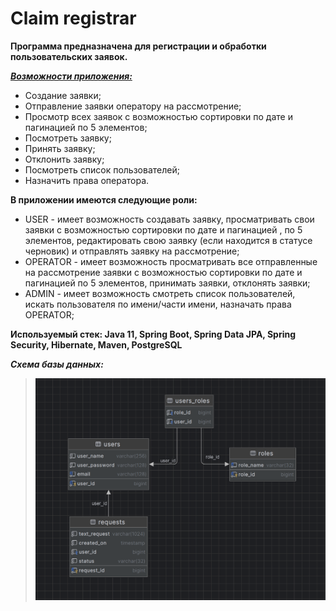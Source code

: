 # Claim registrar

**Программа предназначена для регистрации и обработки пользовательских заявок.**

<u>***Возможности приложения:***</u>
- Создание заявки;
- Отправление заявки оператору на рассмотрение;
- Просмотр всех заявок с возможностью сортировки по дате и пагинацией по 5 элементов;
- Посмотреть заявку;
- Принять заявку;
- Отклонить заявку;
- Посмотреть список пользователей;
- Назначить права оператора.

**В приложении имеются следующие роли:**
- USER - имеет возможность создавать заявку, просматривать свои заявки с возможностью сортировки по дате и пагинацией ,
по 5 элементов, редактировать свою заявку (если находится в статусе черновик) и отправлять заявку на рассмотрение;
- OPERATOR - имеет возможность просматривать все отправленные на рассмотрение заявки с возможностью сортировки по дате 
и пагинацией по 5 элементов, принимать заявки, отклонять заявки;
- ADMIN - имеет возможность смотреть список пользователей, искать пользователя по имени/части имени, назначать права 
OPERATOR;

**Используемый стек: Java 11, Spring Boot, Spring Data JPA, Spring Security, Hibernate, Maven, PostgreSQL**


***Схема базы данных:***
>![db.png](ClaimRegistrar/info/schema_database.png)







